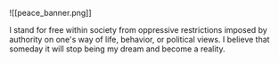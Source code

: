 ![[peace_banner.png]]

I stand for free within society from oppressive restrictions imposed by authority on one's way of life, behavior, or political views. I believe that someday it will stop being my dream and become a reality.
